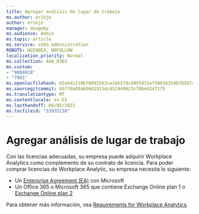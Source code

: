 ```yaml
---
title: Agregar análisis de lugar de trabajo
ms.author: erikje
author: erikje
manager: dougeby
ms.audience: Admin
ms.topic: article
ms.service: o365-administration
ROBOTS: NOINDEX, NOFOLLOW
localization_priority: Normal
ms.collection: Adm_O365
ms.custom:
- "9004018"
- "7081"
ms.openlocfilehash: d3abd1110b78092563ce26b279cd955d31ef5063425db78567c3cfd906007c0e
ms.sourcegitcommit: b5f7da89a650d2915dc652449623c78be6247175
ms.translationtype: MT
ms.contentlocale: es-ES
ms.lasthandoff: 08/05/2021
ms.locfileid: "53935138"
---
```

# <a name="add-workplace-analytics"></a>Agregar análisis de lugar de trabajo

Con las licencias adecuadas, su empresa puede adquirir Workplace Analytics como complemento de su contrato de licencia. Para poder comprar licencias de Workplace Analytic, su empresa necesita lo siguiente: 

- Un [Enterprise Agreement (EA)](https://docs.microsoft.com/workplace-analytics/setup/environment-requirements#enterprise-agreements) con Microsoft
- Un Office 365 o Microsoft 365 que contiene Exchange Online plan 1 o [Exchange Online plan 2](https://docs.microsoft.com/workplace-analytics/setup/environment-requirements#exchange-online-plans)

Para obtener más información, vea [Requirements for Workplace Analytics](https://docs.microsoft.com/workplace-analytics/setup/environment-requirements). 
